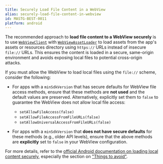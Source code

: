 ```yaml
---
title: Securely Load File Content in a WebView
alias: securely-load-file-content-in-webview
id: MASTG-BEST-0011
platform: android
---
```


The recommended approach to **load file content to a WebView securely** is to use [`WebViewClient`](https://developer.android.com/reference/android/webkit/WebViewClient) with [`WebViewAssetLoader`](https://developer.android.com/reference/androidx/webkit/WebViewAssetLoader) to load assets from the app's assets or resources directory using `https://` URLs instead of insecure `file://` URLs. This ensures the content is loaded in a secure, same-origin environment and avoids exposing local files to potential cross-origin attacks.

If you must allow the WebView to load local files using the `file://` scheme, consider the following:

- For apps with a `minSdkVersion` that has secure defaults for WebView file access methods, ensure that these methods are **not used** and the default values are preserved. Alternatively, explicitly set them to `false` to guarantee the WebView does not allow local file access:
    - `setAllowFileAccess(false)`
    - `setAllowFileAccessFromFileURLs(false)`
    - `setAllowUniversalAccessFromFileURLs(false)`

- For apps with a `minSdkVersion` that **does not have secure defaults** for these methods (e.g., older API levels), ensure that the above methods are **explicitly** set to `false` in your WebView configuration.

For more details, refer to the [official Android documentation on loading local content securely](https://developer.android.com/develop/ui/views/layout/webapps/load-local-content), especially the section on ["Things to avoid"](https://developer.android.com/develop/ui/views/layout/webapps/load-local-content#antipatterns).
